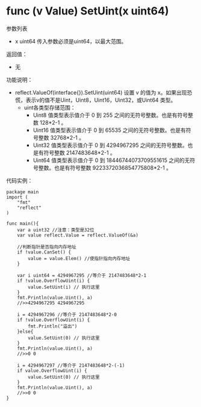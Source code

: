 # func (v Value) SetUint(x uint64)

参数列表

- x uint64 传入参数必须是uint64，以最大范围。

返回值：

- 无

功能说明：

- reflect.ValueOf(interface{}).SetUint(uint64) 设置 v 的值为 x。如果出现恐慌，表示v的值不是Uint，Uint8，Uint16，Uint32，或Uint64 类型。
	- uint各类型存储范围：
		- Uint8 值类型表示值介于 0 到 255 之间的无符号整数。也是有符号整数 128*2-1 。
		- Uint16 值类型表示值介于 0 到 65535 之间的无符号整数。也是有符号整数 32768*2-1 。
		- Uint32 值类型表示值介于 0 到 4294967295 之间的无符号整数。也是有符号整数 2147483648*2-1 。
		- Uint64 值类型表示值介于 0 到 18446744073709551615 之间的无符号整数。也是有符号整数 9223372036854775808*2-1 。

代码实例：
	
	package main
	import (
	    "fmt"
	    "reflect"
	)
	
	func main(){
		var a uint32 //注意：类型是32位
		var value reflect.Value = reflect.ValueOf(&a)
		
		//判断指针是否指向内存地址
		if !value.CanSet() {
			value = value.Elem() //使指针指向内存地址
		}
		
		var i uint64 = 4294967295 //等介于 2147483648*2-1
		if !value.OverflowUint(i) {
			value.SetUint(i) // 执行这里
		}
		fmt.Println(value.Uint(), a)
		//>>4294967295 4294967295
		
		i = 4294967296 //等介于 2147483648*2-0
		if !value.OverflowUint(i) {
			fmt.Println("溢出")
		}else{
			value.SetUint(0) // 执行这里
		}
		fmt.Println(value.Uint(), a)
		//>>0 0
		
		i = 4294967297 //等介于 2147483648*2-(-1)
		if value.OverflowUint(i) {
			value.SetUint(0) // 执行这里
		}
		fmt.Println(value.Uint(), a)
		//>>0 0
	}
